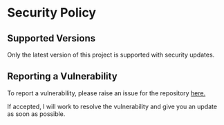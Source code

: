 # Security Policy

## Supported Versions

Only the latest version of this project is supported with security updates.

## Reporting a Vulnerability

To report a vulnerability, please raise an issue for the repository [here.](https://github.com/AlexCarusoFan4/WinyamaDroneYard/issues/new)

If accepted, I will work to resolve the vulnerability and give you an update as soon as possible.
